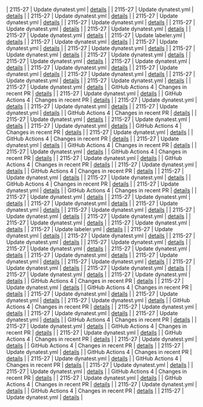 | 2115-27 | Update dynatest.yml | [details](https://github.com/2115-27/hello-world-npm/pull/36/commits//7bebc31d8717f550a27cedd7d0a5363759cb81c6) |
| 2115-27 | Update dynatest.yml | [details](https://github.com/2115-27/hello-world-npm/pull/36/commits//c8b4aea65699d1d9c42e536ee23d8317611b50cf) |
| 2115-27 | Update dynatest.yml | [details](https://github.com/2115-27/hello-world-npm/pull/36/commits//953c6441d753fc022d90db446d4d0f7b97bd1777) |
| 2115-27 | Update dynatest.yml | [details](https://github.com/2115-27/hello-world-npm/pull/36/commits//dd3a794c87ffca427a6d35cfbec519f5391e3d28) |
| 2115-27 | Update dynatest.yml | [details](https://github.com/2115-27/hello-world-npm/pull/36/commits//5380967378675c46e48dc265c56d662d9d8db56d) |
| 2115-27 | Update dynatest.yml | [details](https://github.com/2115-27/hello-world-npm/pull/36/commits//210fdc90467e4e1be389343c4b2d31e3351a9b4a) |
| 2115-27 | Update dynatest.yml | [details](https://github.com/2115-27/hello-world-npm/pull/36/commits//13396f106d33b82018a5e88f8e5c2c97c629a80d) |
| 2115-27 | Update dynatest.yml | [details](https://github.com/2115-27/hello-world-npm/pull/36/commits//daf0fc02bea3b176519071d07d6348817a48ca2d) |
| 2115-27 | Update labeler.yml | [details](https://github.com/2115-27/hello-world-npm/pull/36/commits//ff8a0679f25e1e44fecf379b0c985ddb9b30f7c9) |
| 2115-27 | Update dynatest.yml | [details](https://github.com/2115-27/hello-world-npm/pull/36/commits//7ec25e0f628fe90cf880bc176cbeb7a28b304ebf) |
| 2115-27 | Update dynatest.yml | [details](https://github.com/2115-27/hello-world-npm/pull/36/commits//dfa00afb440a6d32396ae0a4e243ff6b62551968) |
| 2115-27 | Update dynatest.yml | [details](https://github.com/2115-27/hello-world-npm/pull/36/commits//b3d7d072e36b3ce9431cd23c10986d726464b810) |
| 2115-27 | Update dynatest.yml | [details](https://github.com/2115-27/hello-world-npm/pull/36/commits//1f44ae7c39082933fda3f71a40e7cc86d8a87063) |
| 2115-27 | Update dynatest.yml | [details](https://github.com/2115-27/hello-world-npm/pull/36/commits//d299c46e701df59d76e9c03c695d26d8692c1358) |
| 2115-27 | Update dynatest.yml | [details](https://github.com/2115-27/hello-world-npm/pull/36/commits//eb07834b703cabcc244f6af84adaf047ac63c37a) |
| 2115-27 | Update dynatest.yml | [details](https://github.com/2115-27/hello-world-npm/pull/36/commits//762548cc6f2244532a1fb6098bfe8acf859d4de8) |
| 2115-27 | Update dynatest.yml | [details](https://github.com/2115-27/hello-world-npm/pull/36/commits//557e718bfa3adac6eb9294913bd0d4e107afc408) |
| 2115-27 | Update dynatest.yml | [details](https://github.com/2115-27/hello-world-npm/pull/36/commits//8cea34ff9ca11e82ff68eadd184cf18f14c56f14) |
| 2115-27 | Update dynatest.yml | [details](https://github.com/2115-27/hello-world-npm/pull/36/commits//0a50f7a220ae0d96fd93bd013d127b5682bfb157) |
| 2115-27 | Update dynatest.yml | [details](https://github.com/2115-27/hello-world-npm/pull/36/commits//051a2759c89f149bce4002b0478e6a6d95269047) |
| 2115-27 | Update dynatest.yml | [details](https://github.com/2115-27/hello-world-npm/pull/36/commits//8c7993546cb051ec8381f85ce6fd2cf7930de55d) |
| 2115-27 | Update dynatest.yml | [details](https://github.com/2115-27/hello-world-npm/pull/36/commits//0fb31c4bf803b755af416fabaf71393d92f58f66) |
| GitHub Actions 4 | Changes in recent PR | [details](https://github.com/2115-27/hello-world-npm/pull/36/commits//f137a542a062216abcf3e74960f294923db3a302) |
| 2115-27 | Update dynatest.yml | [details](https://github.com/2115-27/hello-world-npm/pull/36/commits//c8d6482866d719b53e6e8caa5890724c19856bf5) |
| GitHub Actions 4 | Changes in recent PR | [details](https://github.com/2115-27/hello-world-npm/pull/36/commits//352f943d20a2e29881898f6969352919dcc1c2de) |
| 2115-27 | Update dynatest.yml | [details](https://github.com/2115-27/hello-world-npm/pull/36/commits//a54b70daf8e6ef80a71e019c03894b03c056c8d8) |
| 2115-27 | Update dynatest.yml | [details](https://github.com/2115-27/hello-world-npm/pull/36/commits//e0ad705c53179c353ce277b20983ba02f5d9857b) |
| 2115-27 | Update dynatest.yml | [details](https://github.com/2115-27/hello-world-npm/pull/36/commits//506839260f0748d1ad26341cf376235a0c184a5a) |
| GitHub Actions 4 | Changes in recent PR | [details](https://github.com/2115-27/hello-world-npm/pull/36/commits//646eeaf03ebefa80cd51fe70341bb3bb259b7d3c) |
| 2115-27 | Update dynatest.yml | [details](https://github.com/2115-27/hello-world-npm/pull/36/commits//5303d2876a26952637819c57164b3119fbe9aaf5) |
| 2115-27 | Update dynatest.yml | [details](https://github.com/2115-27/hello-world-npm/pull/36/commits//1e3498f939e8d4a052678412ef768dc559c2b1a4) |
| 2115-27 | Update dynatest.yml | [details](https://github.com/2115-27/hello-world-npm/pull/36/commits//df68a9f6e1d14b5a8ef7628d9bbfa5d97ac0419a) |
| GitHub Actions 4 | Changes in recent PR | [details](https://github.com/2115-27/hello-world-npm/pull/36/commits//9e8d2923c31759b205cef46b7e0a3d438743b3a9) |
| 2115-27 | Update dynatest.yml | [details](https://github.com/2115-27/hello-world-npm/pull/36/commits//74b407c21d80ccef6528b89bfbcb678693807ded) |
| GitHub Actions 4 | Changes in recent PR | [details](https://github.com/2115-27/hello-world-npm/pull/36/commits//a9c33b2f3dc9f4f6558c22eaf1c00f54ac4b8a3f) |
| 2115-27 | Update dynatest.yml | [details](https://github.com/2115-27/hello-world-npm/pull/36/commits//f387fec69ca5076566040cb8ff0b0340bcb8b833) |
| GitHub Actions 4 | Changes in recent PR | [details](https://github.com/2115-27/hello-world-npm/pull/36/commits//cc1248bcd217d433cf54fb594d9f779b1bb7d33c) |
| 2115-27 | Update dynatest.yml | [details](https://github.com/2115-27/hello-world-npm/pull/36/commits//a2b2143616630000e06af7d9049992deada89ccc) |
| GitHub Actions 4 | Changes in recent PR | [details](https://github.com/2115-27/hello-world-npm/pull/36/commits//93a829518294abd49f15a684e282a22ef533454e) |
| 2115-27 | Update dynatest.yml | [details](https://github.com/2115-27/hello-world-npm/pull/36/commits//f095f9a8a25ba187d89d54ccd17a8a24231150f6) |
| GitHub Actions 4 | Changes in recent PR | [details](https://github.com/2115-27/hello-world-npm/pull/36/commits//84997a2cb6d028f8fbabe3c1bf9780944972d9a6) |
| 2115-27 | Update dynatest.yml | [details](https://github.com/2115-27/hello-world-npm/pull/36/commits//eda96134ae087833a9e6a7e9758d1cd16a1c5a11) |
| GitHub Actions 4 | Changes in recent PR | [details](https://github.com/2115-27/hello-world-npm/pull/36/commits//2d00492b03ab13380f4d613128912eed49620b02) |
| 2115-27 | Update dynatest.yml | [details](https://github.com/2115-27/hello-world-npm/pull/36/commits//7bc48ac20a39ee6bec93ecf90e71d263095a656c) |
| 2115-27 | Update dynatest.yml | [details](https://github.com/2115-27/hello-world-npm/pull/36/commits//308e56e4ca9ff7544c835d5c8a15b25fe765090d) |
| GitHub Actions 4 | Changes in recent PR | [details](https://github.com/2115-27/hello-world-npm/pull/36/commits//ef723008d22db1da692ffdb5f090454fd8190cab) |
| 2115-27 | Update dynatest.yml | [details](https://github.com/2115-27/hello-world-npm/pull/36/commits//8de05bb280c6c2c683c40035d8fd6ec9e59540cf) |
| GitHub Actions 4 | Changes in recent PR | [details](https://github.com/2115-27/hello-world-npm/pull/36/commits//df712cd57756e65379dea783ab15baf50598af37) |
| 2115-27 | Update dynatest.yml | [details](https://github.com/2115-27/hello-world-npm/pull/36/commits//2e0b20ca09a7ecf62dc658044f9918ab7d6def2f) |
| 2115-27 | Update dynatest.yml | [details](https://github.com/2115-27/hello-world-npm/pull/36/commits//7bebc31d8717f550a27cedd7d0a5363759cb81c6) |
| 2115-27 | Update dynatest.yml | [details](https://github.com/2115-27/hello-world-npm/pull/36/commits//c8b4aea65699d1d9c42e536ee23d8317611b50cf) |
| 2115-27 | Update dynatest.yml | [details](https://github.com/2115-27/hello-world-npm/pull/36/commits//953c6441d753fc022d90db446d4d0f7b97bd1777) |
| 2115-27 | Update dynatest.yml | [details](https://github.com/2115-27/hello-world-npm/pull/36/commits//dd3a794c87ffca427a6d35cfbec519f5391e3d28) |
| 2115-27 | Update dynatest.yml | [details](https://github.com/2115-27/hello-world-npm/pull/36/commits//5380967378675c46e48dc265c56d662d9d8db56d) |
| 2115-27 | Update dynatest.yml | [details](https://github.com/2115-27/hello-world-npm/pull/36/commits//210fdc90467e4e1be389343c4b2d31e3351a9b4a) |
| 2115-27 | Update dynatest.yml | [details](https://github.com/2115-27/hello-world-npm/pull/36/commits//13396f106d33b82018a5e88f8e5c2c97c629a80d) |
| 2115-27 | Update dynatest.yml | [details](https://github.com/2115-27/hello-world-npm/pull/36/commits//daf0fc02bea3b176519071d07d6348817a48ca2d) |
| 2115-27 | Update labeler.yml | [details](https://github.com/2115-27/hello-world-npm/pull/36/commits//ff8a0679f25e1e44fecf379b0c985ddb9b30f7c9) |
| 2115-27 | Update dynatest.yml | [details](https://github.com/2115-27/hello-world-npm/pull/36/commits//7ec25e0f628fe90cf880bc176cbeb7a28b304ebf) |
| 2115-27 | Update dynatest.yml | [details](https://github.com/2115-27/hello-world-npm/pull/36/commits//dfa00afb440a6d32396ae0a4e243ff6b62551968) |
| 2115-27 | Update dynatest.yml | [details](https://github.com/2115-27/hello-world-npm/pull/36/commits//b3d7d072e36b3ce9431cd23c10986d726464b810) |
| 2115-27 | Update dynatest.yml | [details](https://github.com/2115-27/hello-world-npm/pull/36/commits//1f44ae7c39082933fda3f71a40e7cc86d8a87063) |
| 2115-27 | Update dynatest.yml | [details](https://github.com/2115-27/hello-world-npm/pull/36/commits//d299c46e701df59d76e9c03c695d26d8692c1358) |
| 2115-27 | Update dynatest.yml | [details](https://github.com/2115-27/hello-world-npm/pull/36/commits//eb07834b703cabcc244f6af84adaf047ac63c37a) |
| 2115-27 | Update dynatest.yml | [details](https://github.com/2115-27/hello-world-npm/pull/36/commits//762548cc6f2244532a1fb6098bfe8acf859d4de8) |
| 2115-27 | Update dynatest.yml | [details](https://github.com/2115-27/hello-world-npm/pull/36/commits//557e718bfa3adac6eb9294913bd0d4e107afc408) |
| 2115-27 | Update dynatest.yml | [details](https://github.com/2115-27/hello-world-npm/pull/36/commits//8cea34ff9ca11e82ff68eadd184cf18f14c56f14) |
| 2115-27 | Update dynatest.yml | [details](https://github.com/2115-27/hello-world-npm/pull/36/commits//0a50f7a220ae0d96fd93bd013d127b5682bfb157) |
| 2115-27 | Update dynatest.yml | [details](https://github.com/2115-27/hello-world-npm/pull/36/commits//051a2759c89f149bce4002b0478e6a6d95269047) |
| 2115-27 | Update dynatest.yml | [details](https://github.com/2115-27/hello-world-npm/pull/36/commits//8c7993546cb051ec8381f85ce6fd2cf7930de55d) |
| 2115-27 | Update dynatest.yml | [details](https://github.com/2115-27/hello-world-npm/pull/36/commits//0fb31c4bf803b755af416fabaf71393d92f58f66) |
| GitHub Actions 4 | Changes in recent PR | [details](https://github.com/2115-27/hello-world-npm/pull/36/commits//f137a542a062216abcf3e74960f294923db3a302) |
| 2115-27 | Update dynatest.yml | [details](https://github.com/2115-27/hello-world-npm/pull/36/commits//c8d6482866d719b53e6e8caa5890724c19856bf5) |
| GitHub Actions 4 | Changes in recent PR | [details](https://github.com/2115-27/hello-world-npm/pull/36/commits//352f943d20a2e29881898f6969352919dcc1c2de) |
| 2115-27 | Update dynatest.yml | [details](https://github.com/2115-27/hello-world-npm/pull/36/commits//a54b70daf8e6ef80a71e019c03894b03c056c8d8) |
| 2115-27 | Update dynatest.yml | [details](https://github.com/2115-27/hello-world-npm/pull/36/commits//e0ad705c53179c353ce277b20983ba02f5d9857b) |
| 2115-27 | Update dynatest.yml | [details](https://github.com/2115-27/hello-world-npm/pull/36/commits//506839260f0748d1ad26341cf376235a0c184a5a) |
| GitHub Actions 4 | Changes in recent PR | [details](https://github.com/2115-27/hello-world-npm/pull/36/commits//646eeaf03ebefa80cd51fe70341bb3bb259b7d3c) |
| 2115-27 | Update dynatest.yml | [details](https://github.com/2115-27/hello-world-npm/pull/36/commits//5303d2876a26952637819c57164b3119fbe9aaf5) |
| 2115-27 | Update dynatest.yml | [details](https://github.com/2115-27/hello-world-npm/pull/36/commits//1e3498f939e8d4a052678412ef768dc559c2b1a4) |
| 2115-27 | Update dynatest.yml | [details](https://github.com/2115-27/hello-world-npm/pull/36/commits//df68a9f6e1d14b5a8ef7628d9bbfa5d97ac0419a) |
| GitHub Actions 4 | Changes in recent PR | [details](https://github.com/2115-27/hello-world-npm/pull/36/commits//9e8d2923c31759b205cef46b7e0a3d438743b3a9) |
| 2115-27 | Update dynatest.yml | [details](https://github.com/2115-27/hello-world-npm/pull/36/commits//74b407c21d80ccef6528b89bfbcb678693807ded) |
| GitHub Actions 4 | Changes in recent PR | [details](https://github.com/2115-27/hello-world-npm/pull/36/commits//a9c33b2f3dc9f4f6558c22eaf1c00f54ac4b8a3f) |
| 2115-27 | Update dynatest.yml | [details](https://github.com/2115-27/hello-world-npm/pull/36/commits//f387fec69ca5076566040cb8ff0b0340bcb8b833) |
| GitHub Actions 4 | Changes in recent PR | [details](https://github.com/2115-27/hello-world-npm/pull/36/commits//cc1248bcd217d433cf54fb594d9f779b1bb7d33c) |
| 2115-27 | Update dynatest.yml | [details](https://github.com/2115-27/hello-world-npm/pull/36/commits//a2b2143616630000e06af7d9049992deada89ccc) |
| GitHub Actions 4 | Changes in recent PR | [details](https://github.com/2115-27/hello-world-npm/pull/36/commits//93a829518294abd49f15a684e282a22ef533454e) |
| 2115-27 | Update dynatest.yml | [details](https://github.com/2115-27/hello-world-npm/pull/36/commits//f095f9a8a25ba187d89d54ccd17a8a24231150f6) |
| GitHub Actions 4 | Changes in recent PR | [details](https://github.com/2115-27/hello-world-npm/pull/36/commits//84997a2cb6d028f8fbabe3c1bf9780944972d9a6) |
| 2115-27 | Update dynatest.yml | [details](https://github.com/2115-27/hello-world-npm/pull/36/commits//eda96134ae087833a9e6a7e9758d1cd16a1c5a11) |
| GitHub Actions 4 | Changes in recent PR | [details](https://github.com/2115-27/hello-world-npm/pull/36/commits//2d00492b03ab13380f4d613128912eed49620b02) |
| 2115-27 | Update dynatest.yml | [details](https://github.com/2115-27/hello-world-npm/pull/36/commits//7bc48ac20a39ee6bec93ecf90e71d263095a656c) |
| 2115-27 | Update dynatest.yml | [details](https://github.com/2115-27/hello-world-npm/pull/36/commits//308e56e4ca9ff7544c835d5c8a15b25fe765090d) |
| GitHub Actions 4 | Changes in recent PR | [details](https://github.com/2115-27/hello-world-npm/pull/36/commits//ef723008d22db1da692ffdb5f090454fd8190cab) |
| 2115-27 | Update dynatest.yml | [details](https://github.com/2115-27/hello-world-npm/pull/36/commits//8de05bb280c6c2c683c40035d8fd6ec9e59540cf) |
| GitHub Actions 4 | Changes in recent PR | [details](https://github.com/2115-27/hello-world-npm/pull/36/commits//df712cd57756e65379dea783ab15baf50598af37) |
| 2115-27 | Update dynatest.yml | [details](https://github.com/2115-27/hello-world-npm/pull/36/commits//2e0b20ca09a7ecf62dc658044f9918ab7d6def2f) |
| GitHub Actions 4 | Changes in recent PR | [details](https://github.com/2115-27/hello-world-npm/pull/36/commits//88d4bbef2e593082716ffd8dc64eb9df36477606) |
| 2115-27 | Update dynatest.yml | [details](https://github.com/2115-27/hello-world-npm/pull/36/commits//dcaf806aa39e1166fa73c91802117cc2af3528c7) |
